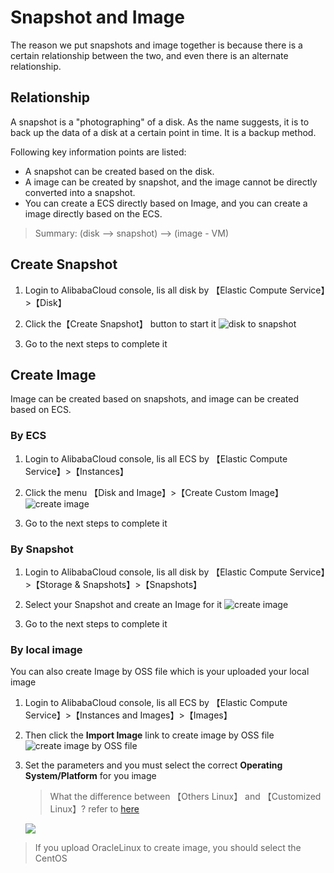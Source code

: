 # Snapshot and Image

The reason we put snapshots and image together is because there is a certain relationship between the two, and even there is an alternate relationship.

## Relationship

A snapshot is a "photographing" of a disk. As the name suggests, it is to back up the data of a disk at a certain point in time. It is a backup method.  

Following key information points are listed:

* A snapshot can be created based on the disk.
* A image can be created by snapshot, and the image cannot be directly converted into a snapshot.
* You can create a ECS directly based on Image, and you can create a image directly based on the ECS.

> Summary: (disk --> snapshot) --> (image - VM)


## Create Snapshot

1. Login to AlibabaCloud console, lis all disk by 【Elastic Compute Service】>【Disk】

2. Click the【Create Snapshot】 button to start it
   ![disk to snapshot](https://libs.websoft9.com/Websoft9/DocsPicture/en/aliyun/aliyun-disktosnapshot-websoft9.png)
   
3. Go to the next steps to complete it

## Create Image

Image can be created based on snapshots, and image can be created based on ECS.

### By ECS

1. Login to AlibabaCloud console, lis all ECS by 【Elastic Compute Service】>【Instances】

2. Click the menu 【Disk and Image】>【Create Custom Image】
   ![create image](https://libs.websoft9.com/Websoft9/DocsPicture/en/aliyun/aliyun-createimage-websoft9.png)

3. Go to the next steps to complete it

### By Snapshot

1. Login to AlibabaCloud console, lis all disk by 【Elastic Compute Service】>【Storage & Snapshots】>【Snapshots】

2. Select your Snapshot and create an Image for it
   ![create image](https://libs.websoft9.com/Websoft9/DocsPicture/en/aliyun/aliyun-snapshottoimage-websoft9.png)

3. Go to the next steps to complete it

### By local image

You can also create Image by OSS file which is your uploaded your local image

1. Login to AlibabaCloud console, lis all ECS by 【Elastic Compute Service】>【Instances and Images】>【Images】

2. Then click the **Import Image** link to create image by OSS file
   ![create image by OSS file](https://libs.websoft9.com/Websoft9/DocsPicture/en/aliyun/alibabacloud-importimage001-websoft9.png)

3. Set the parameters and you must select the correct **Operating System/Platform** for you image

   > What the difference between 【Others Linux】 and 【Customized Linux】? refer to [here](https://help.aliyun.com/document_detail/48226.html)

   ![](https://libs.websoft9.com/Websoft9/DocsPicture/en/aliyun/alibabacloud-importimage002-websoft9.png)


> If you upload OracleLinux to create image, you should select the CentOS